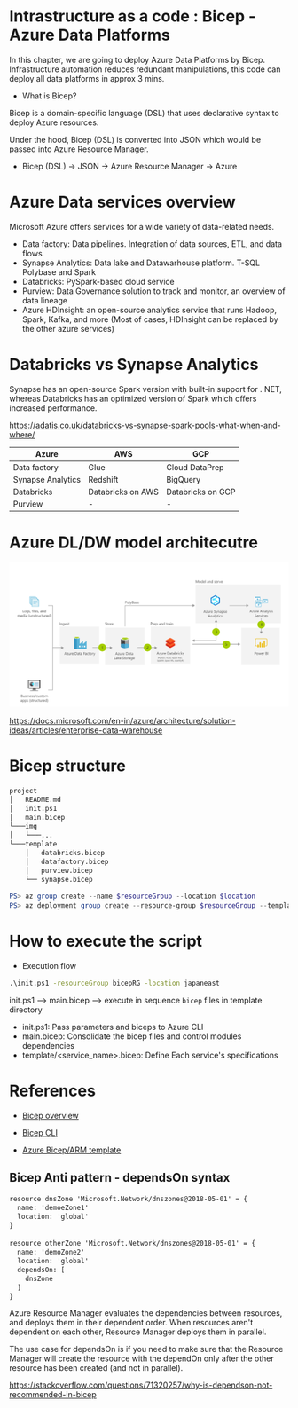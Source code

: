 
# Intrastructure as a code : Bicep - Azure Data Platforms

In this chapter, we are going to deploy Azure Data Platforms by Bicep. Infrastructure automation reduces redundant manipulations, this code can deploy all data platforms in approx 3 mins.

- What is Bicep?

Bicep is a domain-specific language (DSL) that uses declarative syntax to deploy Azure resources. 

Under the hood, Bicep (DSL) is converted into JSON which would be passed into Azure Resource Manager. 

- Bicep (DSL) -> JSON -> Azure Resource Manager -> Azure

# Azure Data services overview

Microsoft Azure offers services for a wide variety of data-related needs. 

- Data factory: Data pipelines. Integration of data sources, ETL, and data flows
- Synapse Analytics: Data lake and Datawarhouse platform. T-SQL Polybase and Spark
- Databricks: PySpark-based cloud service
- Purview: Data Governance solution to track and monitor, an overview of data lineage
- Azure HDInsight: an open-source analytics service that runs Hadoop, Spark, Kafka, and more (Most of cases, HDInsight can be replaced by the other azure services)

# Databricks vs Synapse Analytics

Synapse has an open-source Spark version with built-in support for . NET, whereas Databricks has an optimized version of Spark which offers increased performance.

https://adatis.co.uk/databricks-vs-synapse-spark-pools-what-when-and-where/

| Azure             | AWS               | GCP               |
|-------------------|-------------------|-------------------|
| Data factory      | Glue              | Cloud DataPrep    |
| Synapse Analytics | Redshift          | BigQuery          |
| Databricks        | Databricks on AWS | Databricks on GCP |
| Purview           | -                 | -                 |

# Azure DL/DW model architecutre 

 ![mda](img/modern-data-architecture.png "data architecture")

 https://docs.microsoft.com/en-in/azure/architecture/solution-ideas/articles/enterprise-data-warehouse

# Bicep structure

```
project
│   README.md
│   init.ps1    
│   main.bicep
└───img
│   └───...
└───template
    │   databricks.bicep
    │   datafactory.bicep
    │   purview.bicep
    └── synapse.bicep
```

```powershell
PS> az group create --name $resourceGroup --location $location
PS> az deployment group create --resource-group $resourceGroup --template-file .\main.bicep --parameters .\deploy.parameter.json
```

# How to execute the script

- Execution flow

```cmd
.\init.ps1 -resourceGroup bicepRG -location japaneast
```

init.ps1 --> main.bicep --> execute in sequence `bicep` files in template directory

- init.ps1: Pass parameters and biceps to Azure CLI
- main.bicep: Consolidate the bicep files and control modules dependencies 
- template/<service_name>.bicep: Define Each service's specifications

# References

- [Bicep overview](https://docs.microsoft.com/en-us/azure/azure-resource-manager/bicep/overview?tabs=bicep)

- [Bicep CLI](https://docs.microsoft.com/en-us/azure/azure-resource-manager/bicep/deploy-cli)

- [Azure Bicep/ARM template](https://docs.microsoft.com/en-us/azure/templates/)

## Bicep Anti pattern - dependsOn syntax

```
resource dnsZone 'Microsoft.Network/dnszones@2018-05-01' = {
  name: 'demoeZone1'
  location: 'global'
}

resource otherZone 'Microsoft.Network/dnszones@2018-05-01' = {
  name: 'demoZone2'
  location: 'global'
  dependsOn: [
    dnsZone
  ]
}
```

Azure Resource Manager evaluates the dependencies between resources, and deploys them in their dependent order. When resources aren't dependent on each other, Resource Manager deploys them in parallel.

The use case for dependsOn is if you need to make sure that the Resource Manager will create the resource with the dependOn only after the other resource has been created (and not in parallel).

https://stackoverflow.com/questions/71320257/why-is-dependson-not-recommended-in-bicep
